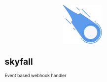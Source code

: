 <p align="center">
  <img src="https://github.com/mdbarr/skyfall/blob/master/logo.svg" width="25%" title="Comet by Nikita Golube from flaticons.com">
</p>

# skyfall
Event based webhook handler

